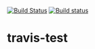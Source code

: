 [![Build Status](https://travis-ci.com/piggypiggy/travis-test.svg?branch=master)](https://travis-ci.com/piggypiggy/travis-test)
[![Build status](https://ci.appveyor.com/api/projects/status/a7vidmvre8gx2c7p?svg=true)](https://ci.appveyor.com/project/piggypiggy/travis-test)

# travis-test